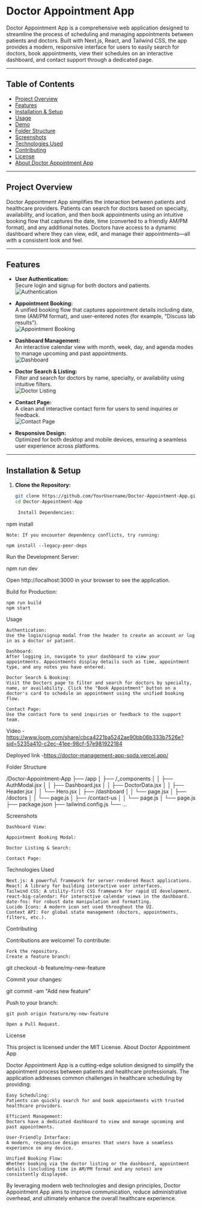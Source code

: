 # Doctor Appointment App

Doctor Appointment App is a comprehensive web application designed to streamline the process of scheduling and managing appointments between patients and doctors. Built with Next.js, React, and Tailwind CSS, the app provides a modern, responsive interface for users to easily search for doctors, book appointments, view their schedules on an interactive dashboard, and contact support through a dedicated page.

---

## Table of Contents

- [Project Overview](#project-overview)
- [Features](#features)
- [Installation & Setup](#installation--setup)
- [Usage](#usage)
- [Demo](#demo)
- [Folder Structure](#folder-structure)
- [Screenshots](#screenshots)
- [Technologies Used](#technologies-used)
- [Contributing](#contributing)
- [License](#license)
- [About Doctor Appointment App](#about-doctor-appointment-app)

---

## Project Overview

Doctor Appointment App simplifies the interaction between patients and healthcare providers. Patients can search for doctors based on specialty, availability, and location, and then book appointments using an intuitive booking flow that captures the date, time (converted to a friendly AM/PM format), and any additional notes. Doctors have access to a dynamic dashboard where they can view, edit, and manage their appointments—all with a consistent look and feel.

---

## Features

- **User Authentication:**  
  Secure login and signup for both doctors and patients.  
  ![Authentication](https://via.placeholder.com/1200x600?text=Authentication+Screen)
  
- **Appointment Booking:**  
  A unified booking flow that captures appointment details including date, time (AM/PM format), and user-entered notes (for example, "Discuss lab results").  
  ![Appointment Booking](https://via.placeholder.com/1200x600?text=Appointment+Booking+Modal)
  
- **Dashboard Management:**  
  An interactive calendar view with month, week, day, and agenda modes to manage upcoming and past appointments.  
  ![Dashboard](https://via.placeholder.com/1200x600?text=Dashboard+View)
  
- **Doctor Search & Listing:**  
  Filter and search for doctors by name, specialty, or availability using intuitive filters.  
  ![Doctor Listing](https://via.placeholder.com/1200x600?text=Doctor+Listing)
  
- **Contact Page:**  
  A clean and interactive contact form for users to send inquiries or feedback.  
  ![Contact Page](https://via.placeholder.com/1200x600?text=Contact+Page)
  
- **Responsive Design:**  
  Optimized for both desktop and mobile devices, ensuring a seamless user experience across platforms.

---

## Installation & Setup

1. **Clone the Repository:**
   ```bash
   git clone https://github.com/YourUsername/Doctor-Appointment-App.git
   cd Doctor-Appointment-App

    Install Dependencies:

npm install

    Note: If you encounter dependency conflicts, try running:

    npm install --legacy-peer-deps

Run the Development Server:

npm run dev

Open http://localhost:3000 in your browser to see the application.

Build for Production:

    npm run build
    npm start

Usage

    Authentication:
    Use the login/signup modal from the header to create an account or log in as a doctor or patient.

    Dashboard:
    After logging in, navigate to your dashboard to view your appointments. Appointments display details such as time, appointment type, and any notes you have entered.

    Doctor Search & Booking:
    Visit the Doctors page to filter and search for doctors by specialty, name, or availability. Click the "Book Appointment" button on a doctor's card to schedule an appointment using the unified booking flow.

    Contact Page:
    Use the contact form to send inquiries or feedback to the support team.

Video - https://www.loom.com/share/cbca4221ba5242ae90bb06b333b7526e?sid=5235a410-c2ec-41ee-98cf-57e981922184

Deployed link -https://doctor-management-app-spda.vercel.app/

Folder Structure

/Doctor-Appointment-App
├── /app
│   ├── /_components
│   │      ├── AuthModal.jsx
│   │      ├── Dashboard.jsx
│   │      ├── DoctorData.jsx
│   │      ├── Header.jsx
│   │      └── Hero.jsx
│   ├── /dashboard
│   │      └── page.jsx
│   ├── /doctors
│   │      └── page.js
│   ├── /contact-us
│   │      └── page.js
│   └── page.js
├── package.json
├── tailwind.config.js
└── ...

Screenshots

    Dashboard View:

    Appointment Booking Modal:

    Doctor Listing & Search:

    Contact Page:

Technologies Used

    Next.js: A powerful framework for server-rendered React applications.
    React: A library for building interactive user interfaces.
    Tailwind CSS: A utility-first CSS framework for rapid UI development.
    react-big-calendar: For interactive calendar views in the dashboard.
    date-fns: For robust date manipulation and formatting.
    Lucide Icons: A modern icon set used throughout the UI.
    Context API: For global state management (doctors, appointments, filters, etc.).

Contributing

Contributions are welcome! To contribute:

    Fork the repository.
    Create a feature branch:

git checkout -b feature/my-new-feature

Commit your changes:

git commit -am "Add new feature"

Push to your branch:

    git push origin feature/my-new-feature

    Open a Pull Request.

License

This project is licensed under the MIT License.
About Doctor Appointment App

Doctor Appointment App is a cutting-edge solution designed to simplify the appointment process between patients and healthcare professionals. The application addresses common challenges in healthcare scheduling by providing:

    Easy Scheduling:
    Patients can quickly search for and book appointments with trusted healthcare providers.

    Efficient Management:
    Doctors have a dedicated dashboard to view and manage upcoming and past appointments.

    User-Friendly Interface:
    A modern, responsive design ensures that users have a seamless experience on any device.

    Unified Booking Flow:
    Whether booking via the doctor listing or the dashboard, appointment details (including time in AM/PM format and any notes) are consistently displayed.

By leveraging modern web technologies and design principles, Doctor Appointment App aims to improve communication, reduce administrative overhead, and ultimately enhance the overall healthcare experience.
